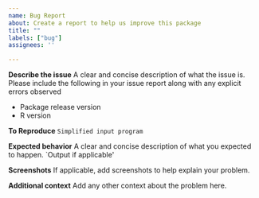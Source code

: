 ```yaml
---
name: Bug Report
about: Create a report to help us improve this package
title: ""
labels: ["bug"]
assignees: ''

---
```

      
**Describe the issue**
A clear and concise description of what the issue is. Please include the following in your issue report along with any explicit errors observed
* Package release version
* R version

**To Reproduce**
`Simplified input program`

**Expected behavior**
A clear and concise description of what you expected to happen.
`Output if applicable'

**Screenshots**
If applicable, add screenshots to help explain your problem.

**Additional context**
Add any other context about the problem here.
